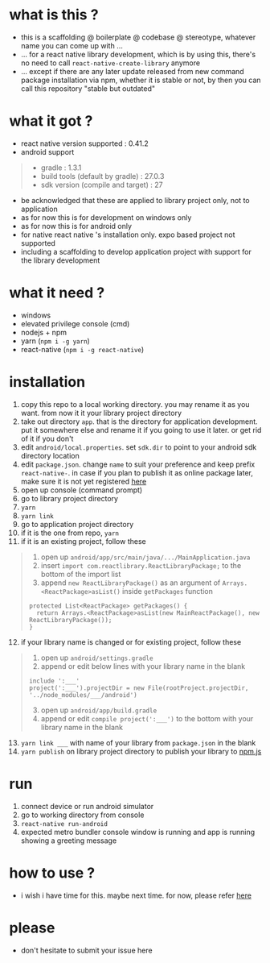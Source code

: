 # what is this ?
- this is a scaffolding @ boilerplate @ codebase @ stereotype, whatever name you can come up with ...
- ... for a react native library development, which is by using this, there's no need to call `react-native-create-library` anymore
- ... except if there are any later update released from new command package installation via npm, whether it is stable or not, by then you can call this repository "stable but outdated"

# what it got ?
- react native version supported : 0.41.2
- android support
> - gradle : 1.3.1
> - build tools (default by gradle) : 27.0.3
> - sdk version (compile and target) : 27
- be acknowledged that these are applied to library project only, not to application
- as for now this is for development on windows only
- as for now this is for android only
- for native react native 's installation only. expo based project not supported
- including a scaffolding to develop application project with support for the library development

# what it need ?
- windows
- elevated privilege console (cmd)
- nodejs + npm
- yarn (`npm i -g yarn`)
- react-native (`npm i -g react-native`)

# installation
1. copy this repo to a local working directory. you may rename it as you want. from now it it your library project directory
2. take out directory `app`. that is the directory for application development. put it somewhere else and rename it if you going to use it later. or get rid of it if you don't
3. edit `android/local.properties`. set `sdk.dir` to point to your android sdk directory location
4. edit `package.json`. change `name` to suit your preference and keep prefix `react-native-`. in case if you plan to publish it as online package later, make sure it is not yet registered <a target='_blank' href='https://www.npmjs.com/'>here</a>
5. open up console (command prompt)
6. go to library project directory
7. `yarn`
8. `yarn link`
9. go to application project directory
10. if it is the one from repo, `yarn`
11. if it is an existing project, follow these

> 1. open up `android/app/src/main/java/.../MainApplication.java`
> 2. insert `import com.reactlibrary.ReactLibraryPackage;` to the bottom of the import list
> 3. append `new ReactLibraryPackage()` as an argument of `Arrays.<ReactPackage>asList()` inside `getPackages` function
> ```
> protected List<ReactPackage> getPackages() {
>   return Arrays.<ReactPackage>asList(new MainReactPackage(), new ReactLibraryPackage());
> }
> ```

12. if your library name is changed or for existing project, follow these
> 1. open up `android/settings.gradle`
> 2. append or edit below lines with your library name in the blank
> ```
> include ':___'
> project(':___').projectDir = new File(rootProject.projectDir, '../node_modules/___/android')
> ```
> 3. open up `android/app/build.gradle`
> 4. append or edit `compile project(':___')` to the bottom with your library name in the blank
13. `yarn link ___` with name of your library from `package.json` in the blank
14. `yarn publish` on library project directory to publish your library to <a target='_blank' href='https://www.npmjs.com/'>npm.js</a>

# run
1. connect device or run android simulator
2. go to working directory from console
3. `react-native run-android`
4. expected metro bundler console window is running and app is running showing a greeting message

# how to use ?
- i wish i have time for this. maybe next time. for now, please refer <a target='_blank' href='https://facebook.github.io/react-native/docs/native-modules-android'>here</a>

# please
- don't hesitate to submit your issue here
